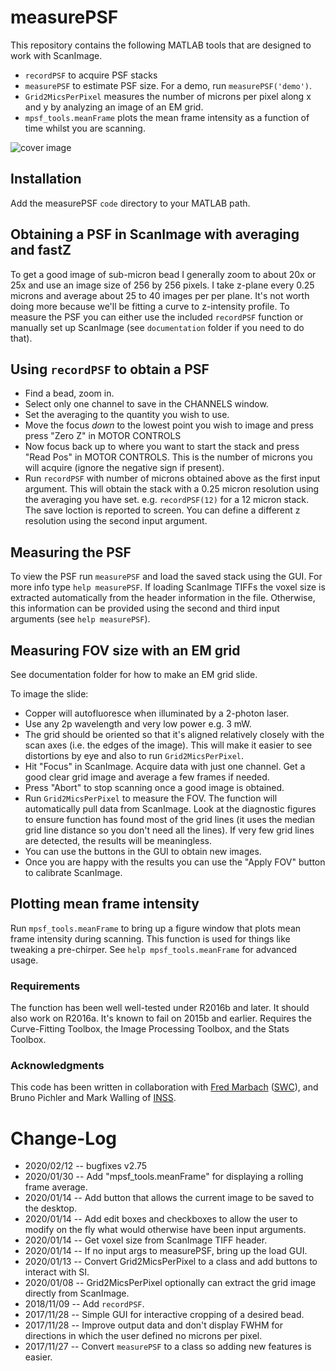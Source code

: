 # measurePSF

This repository contains the following MATLAB tools that are designed to work with ScanImage.

* `recordPSF` to acquire PSF stacks
* `measurePSF` to estimate PSF size. For a demo, run `measurePSF('demo')`. 
* `Grid2MicsPerPixel`  measures the number of microns per pixel along x and y by analyzing an image of an EM grid. 
* `mpsf_tools.meanFrame` plots the mean frame intensity as a function of time whilst you are scanning.


![cover image](https://raw.githubusercontent.com/raacampbell/measurePSF/gh-pages/realBead.png "Main Window")


## Installation
Add the measurePSF `code` directory to your MATLAB path. 





## Obtaining a PSF in ScanImage with averaging and fastZ
To get a good image of sub-micron bead I generally zoom to about 20x or 25x and use an image size of 256 by 256 pixels. 
I take z-plane every 0.25 microns and average about 25 to 40 images per per plane. 
It's not worth doing more because we'll be fitting a curve to z-intensity profile.
To measure the PSF you can either use the included `recordPSF` function or manually set up ScanImage (see `documentation` folder if you need to do that). 

## Using `recordPSF` to obtain a PSF
* Find a bead, zoom in. 
* Select only one channel to save in the CHANNELS window.
* Set the averaging to the quantity you wish to use.
* Move the focus *down* to the lowest point you wish to image and press press "Zero Z" in MOTOR CONTROLS
* Now focus back up to where you want to start the stack and press "Read Pos" in MOTOR CONTROLS. 
This is the number of microns you will acquire (ignore the negative sign if present). 
* Run `recordPSF` with number of microns obtained above as the first input argument. This will obtain the stack with a 0.25 micron resolution using the averaging you have set. e.g. `recordPSF(12)` for a 12 micron stack. The save loction is reported to screen. You can define a different z resolution using the second input argument. 


## Measuring the PSF
To view the PSF run `measurePSF` and load the saved stack using the GUI. For more info type `help measurePSF`.
If loading ScanImage TIFFs the voxel size is extracted automatically from the header information in the file.
Otherwise, this information can be provided using the second and third input arguments (see `help measurePSF`). 



## Measuring FOV size with an EM grid
See documentation folder for how to make an EM grid slide.

To image the slide:
* Copper will autofluoresce when illuminated by a 2-photon laser. 
* Use any 2p wavelength and very low power e.g. 3 mW. 
* The grid should be oriented so that it's aligned relatively closely with the scan axes (i.e. the edges of the image). 
This will make it easier to see distortions by eye and also to run `Grid2MicsPerPixel`.
* Hit "Focus" in ScanImage. Acquire data with just one channel. Get a good clear grid image and average a few frames if needed. 
* Press "Abort" to stop scanning once a good image is obtained.
* Run `Grid2MicsPerPixel` to measure the FOV. The function will automatically pull data from ScanImage. 
Look at the diagnostic figures to ensure function has found most of the grid lines (it uses the median grid line distance so you don't need all the lines). If very few grid lines are detected, the results will be meaningless. 
* You can use the buttons in the GUI to obtain new images. 
* Once you are happy with the results you can use the "Apply FOV" button to calibrate ScanImage. 


## Plotting mean frame intensity
Run `mpsf_tools.meanFrame` to bring up a figure window that plots mean frame intensity during scanning. 
This function is used for things like tweaking a pre-chirper. 
See `help mpsf_tools.meanFrame` for advanced usage. 


### Requirements
The function has been well well-tested under R2016b and later. 
It should also work on R2016a. It's known to fail on 2015b and earlier.
Requires the Curve-Fitting Toolbox, the Image Processing Toolbox, and the Stats Toolbox.


### Acknowledgments
This code has been written in collaboration with [Fred Marbach](https://www.sainsburywellcome.org/web/people/fred-marbach) ([SWC](https://www.sainsburywellcome.org)), and Bruno Pichler and Mark Walling of [INSS](https://www.inss.org.uk/). 


# Change-Log
* 2020/02/12 -- bugfixes v2.75
* 2020/01/30 -- Add "mpsf_tools.meanFrame" for displaying a rolling frame average.
* 2020/01/14 -- Add button that allows the current image to be saved to the desktop.
* 2020/01/14 -- Add edit boxes and checkboxes to allow the user to modify on the fly what would otherwise have been input arguments.
* 2020/01/14 -- Get voxel size from ScanImage TIFF header.
* 2020/01/14 -- If no input args to measurePSF, bring up the load GUI.
* 2020/01/13 -- Convert Grid2MicsPerPixel to a class and add buttons to interact with SI.
* 2020/01/08 -- Grid2MicsPerPixel optionally can extract the grid image directly from ScanImage.
* 2018/11/09 -- Add `recordPSF`.
* 2017/11/28 -- Simple GUI for interactive cropping of a desired bead.
* 2017/11/28 -- Improve output data and don't display FWHM for directions in which the user defined no microns per pixel.
* 2017/11/27 -- Convert `measurePSF` to a class so adding new features is easier.

